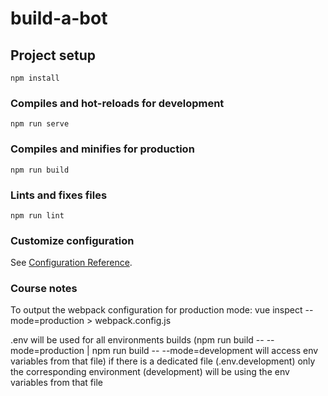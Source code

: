 # build-a-bot

## Project setup
```
npm install
```

### Compiles and hot-reloads for development
```
npm run serve
```

### Compiles and minifies for production
```
npm run build
```

### Lints and fixes files
```
npm run lint
```

### Customize configuration
See [Configuration Reference](https://cli.vuejs.org/config/).

### Course notes

To output the webpack configuration for production mode:
vue inspect --mode=production > webpack.config.js 

.env will be used for all environments builds (npm run build -- --mode=production | npm run build -- --mode=development will access env variables from that file)
if there is a dedicated file (.env.development) only the corresponding environment (development) will be using the env variables from that file 
